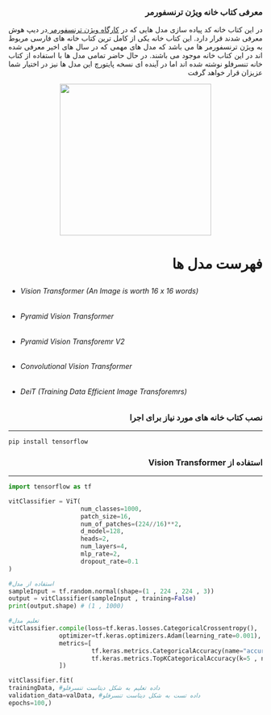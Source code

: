 ### <p dir='rtl' align='right'>معرفی کتاب خانه ویژن ترنسفورمر</p> 
<p dir='rtl' align='right' style="text-align: justify;">
در این کتاب خانه کد پیاده سازی مدل هایی که در <a href="https://deephoosh.com/courses/%da%a9%d8%a7%d8%b1%da%af%d8%a7%d9%87-computer-vision/ "> کارگاه ویژن ترنسفورمر </a> در دیپ هوش معرفی شدند قرار دارد. این کتاب خانه یکی از کامل ترین کتاب خانه های فارسی مربوط به ویژن ترنسفورمر ها می باشد که مدل های مهمی که در سال های اخیر معرفی شده اند در این کتاب خانه موجود می باشند. در حال حاضر تمامی مدل ها با استفاده از کتاب خانه تنسرفلو نوشته شده اند اما در آینده ای نسخه پایتورچ این مدل ها نیز در اختیار شما عزیزان قرار خواهد گرفت 
</p>

<div style="display: flex;
 				 justify-content: center;
  				align-items: center;">
<img src="https://drive.google.com/uc?export=view&id=1kW7rNzishKlPpaSGcnEYXwHKz8TcI93o" width="300px" height="300px">
</div>

# <p dir='rtl' align='right'>فهرست مدل ها</p> 

- ###### Vision Transformer (An Image is worth 16 x 16 words)
- ###### Pyramid Vision Transformer
- ###### Pyramid Vision Transforemr V2
- ###### Convolutional Vision Transformer
- ###### DeiT (Training Data Efficient Image Transforemrs)

###  <p dir='rtl' align='right'>نصب کتاب خانه های مورد نیاز برای اجرا</p> 
                
----
```bash
pip install tensorflow
```

###  <p dir='rtl' align='right'>استفاده از Vision Transformer</p> 
                
----
```python
import tensorflow as tf

vitClassifier = ViT(
                    num_classes=1000,
                    patch_size=16,
                    num_of_patches=(224//16)**2,
                    d_model=128,
                    heads=2,
                    num_layers=4,
                    mlp_rate=2,
                    dropout_rate=0.1
)

#استفاده از مدل
sampleInput = tf.random.normal(shape=(1 , 224 , 224 , 3))
output = vitClassifier(sampleInput , training=False)
print(output.shape) # (1 , 1000)

#تعلیم مدل
vitClassifier.compile(loss=tf.keras.losses.CategoricalCrossentropy(),
              optimizer=tf.keras.optimizers.Adam(learning_rate=0.001),
              metrics=[
                       tf.keras.metrics.CategoricalAccuracy(name="accuracy"),
                       tf.keras.metrics.TopKCategoricalAccuracy(k=5 , name="top_5_accuracy"),
              ])

vitClassifier.fit(
trainingData, #داده تعلیم به شکل دیتاست تنسرفلو
validation_data=valData, #داده تست به شکل دیتاست تنسرفلو
epochs=100,)
```
